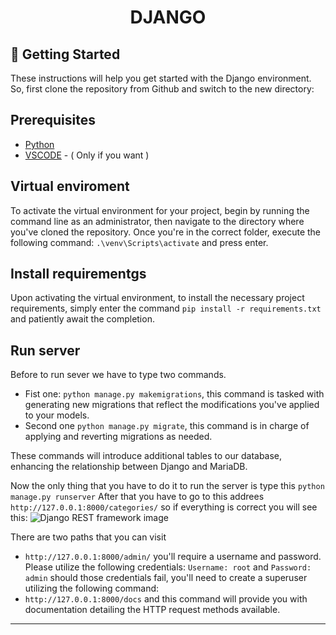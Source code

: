 ﻿<h1 align="center">DJANGO</h1>

## 🏁 Getting Started <a name = "getting_started"></a>

These instructions will help you get started with the Django environment. <br>
So, first clone the repository from Github and switch to the new directory:

## Prerequisites

- [Python](https://www.python.org/downloads/)
- [VSCODE](https://code.visualstudio.com/download) - ( Only if you want )



## Virtual enviroment

To activate the virtual environment for your project, begin by running the command line as an administrator, then navigate to the directory where you've cloned the repository. Once you're in the correct folder, execute the following command: `.\venv\Scripts\activate` and press enter.

## Install requirementgs

Upon activating the virtual environment, to install the necessary project requirements, simply enter the command `pip install -r requirements.txt` and patiently await the completion.

## Run server

Before to run sever we have to type two commands. <br>
- Fist one: `python manage.py makemigrations`, this command is tasked with generating new migrations that reflect the modifications you've applied to your models.
- Second one `python manage.py migrate`, this command is in charge of applying and reverting migrations as needed.

These commands will introduce additional tables to our database, enhancing the relationship between Django and MariaDB.

Now the only thing that you have to do it to run the server is type this `python manage.py runserver`
After that you have to go to this addrees `http://127.0.0.1:8000/categories/` so if everything is correct you will see this:
![Django REST framework image](https://imgur.com/1VlORiB.png)

There are two paths that you can visit
- `http://127.0.0.1:8000/admin/` you'll require a username and password. Please utilize the following credentials: `Username: root` and `Password: admin` should those credentials fail, you'll need to create a superuser utilizing the following command: 
- `http://127.0.0.1:8000/docs` and this command will provide you with documentation detailing the HTTP request methods available.
<hr/>